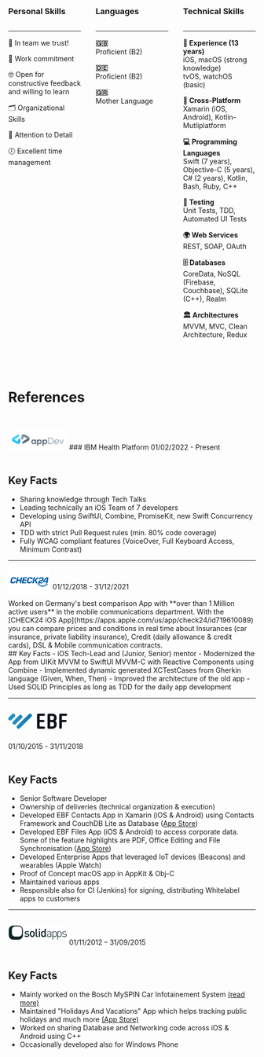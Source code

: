  
<style>
:root {
    --background-light: #ffffff;
    --background-dark: #1e1e1e;
    --text-light: #333333;
    --text-dark: #c9c9c9;
    --border-light: #dddddd;
    --border-dark: #444444;
    --shadow-light: rgba(0, 0, 0, 0.1);
    --shadow-dark: rgba(255, 255, 255, 0.1);
    --accent-color: #c9e4d2;
}

body.light-theme {
    --background: var(--background-light);
    --text: var(--text-light);
    --border: var(--border-light);
    --shadow: var(--shadow-light);
}

body.dark-theme {
    --background: var(--background-dark);
    --text: var(--text-dark);
    --border: var(--border-dark);
    --shadow: var(--shadow-dark);
}

.skillsContainer {
    display: flex;
    flex-wrap: wrap;
    gap: 30px;
    justify-content: space-between;
    margin-top: 30px;
}
.skillsContainer > div {
    flex: 1 1 calc(33.333% - 30px);
    border: 1px solid var(--border);
    border-radius: 10px;
    background-color: var(--background);
    box-shadow: 0 4px 8px var(--shadow);
    padding: 0;
    transition: background-color 0.3s, border-color 0.3s, box-shadow 0.3s;
}
.skillsContainer h3 {
    margin-top: 0;
    color: var(--text);
    padding-bottom: 10px;
    margin-bottom: 20px;
}
.skillsContainer ul {
    list-style-type: none;
    padding: 0;
}
.skillsContainer li {
    margin: 15px 0;
    color: var(--text);
    display: block;
}
.skillsContainer li span {
    font-weight: bold;
    display: block;
    margin-left: 0px;
}
.skillsContainer li::before {
    margin-right: 10px;
    font-size: 1.4em;
    display: inline-block;
    width: 30px;
}

@media (max-width: 768px) {
    .skillsContainer > div {
        flex: 1 1 calc(50% - 30px);
    }
}
@media (max-width: 480px) {
    .skillsContainer > div {
        flex: 1 1 100%;
    }
}

</style>

<div class="skillsContainer">
    <div>
        <h3>Personal Skills</h3><hr>
        <ul>
            <li>👥 In team we trust!</li>
            <li>💪 Work commitment</li>
            <li>🤓 Open for constructive feedback and willing to learn</li>
            <li>🗂️ Organizational Skills</li>
            <li>🎯 Attention to Detail</li>
            <li>🕖 Excellent time management</li>
        </ul>
    </div>
    <div>
        <h3>Languages</h3><hr>
        <ul>
            <li><span>🇬🇧</span> Proficient (B2)</li>
            <li><span>🇩🇪</span> Proficient (B2)</li>
            <li><span>🇬🇷</span> Mother Language</li>
        </ul>
    </div>
    <div>
        <h3>Technical Skills</h3><hr>
        <ul>
            <li><span>🌱 Experience (13 years)</span>iOS, macOS (strong knowledge)</br> tvOS, watchOS (basic) </li>
            <li><span>🔄 Cross-Platform</span>Xamarin (iOS, Android), Kotlin-Mutliplatform</li>
            <li><span>💻 Programming Languages</span>Swift (7 years), Objective-C (5 years), C# (2 years), Kotlin, Bash, Ruby, C++</li> 
            <li><span>🧪 Testing</span>Unit Tests, TDD, Automated UI Tests</li>
            <li><span>🌍 Web Services</span>REST, SOAP, OAuth</li>
            <li><span>🗄️ Databases</span>CoreData, NoSQL (Firebase, Couchbase), SQLite (C++), Realm</li>
            <li><span>🏛️ Architectures</span>MVVM, MVC, Clean Architecture, Redux</li>
        </ul>
    </div>
</div>

<br/><br/>
# References 
<br/>

<img src="/Images/About/appdev-logo.png" style="max-width:120px; max-height:64px; margin-bottom: 0px;" alt="App Dev" title="App Dev" /> ### IBM Health Platform
01/02/2022 - Present<br/><br/>
 
## Key Facts
- Sharing knowledge through Tech Talks
- Leading technically an iOS Team of 7 developers 
- Developing using SwiftUI, Combine, PromiseKit, new Swift Concurrency API
- TDD with strict Pull Request rules (min. 80% code coverage)
- Fully WCAG compliant features (VoiceOver, Full Keyboard Access, Minimum Contrast) 

---

<img src="/Images/About/check24-logo.png" style="max-width:100px; max-height:54px; margin-bottom: -10px;" alt="Check24" title="Check24" /> 
01/12/2018 - 31/12/2021<br/><br/>
Worked on Germany's best comparison App with **over than 1 Million active users** in the mobile communications department.
With the [CHECK24 iOS App](https://apps.apple.com/us/app/check24/id719610089) you can compare prices and conditions in real time about Insurances (car insurance, private liability insurance), Credit (daily allowance & credit cards), DSL & Mobile communication contracts.

<br/>    
## Key Facts
- iOS Tech-Lead and (Junior, Senior) mentor 
- Modernized the App from UIKit MVVM to SwiftUI MVVM-C with Reactive Components using Combine
- Implemented dynamic generated XCTestCases from Gherkin language (Given, When, Then) 
- Improved the architecture of the old app
- Used SOLID Principles as long as TDD for the daily app development 

---

<br/>
<img src="/Images/About/ebf-logo.png" style="max-width:120px; max-height:64px; margin-bottom: 10px;" alt="EBF" title="EBF" />

01/10/2015 - 31/11/2018<br/><br/>
 
## Key Facts
- Senior Software Developer
- Ownership of deliveries (technical organization & execution)  
- Developed EBF Contacts App in Xamarin (iOS & Android) using Contacts Framework and CouchDB Lite as Database ([App Store](https://apps.apple.com/de/app/ebf-contacts/id1570229461?l=en)) 
- Developed EBF Files App (iOS & Android) to access corporate data. Some of the feature highlights are PDF, Office Editing and File Synchronisation ([App Store](https://apps.apple.com/de/app/ebf-files/id1450387478?l=en))
- Developed Enterprise Apps that leveraged IoT devices (Beacons) and wearables (Apple Watch)
- Proof of Concept macOS app in AppKit & Obj-C
- Maintained various apps
- Responsible also for CI (Jenkins) for signing, distributing Whitelabel apps to customers  

---

<br/>
<img src="/Images/About/solidapps-logo.png" style="max-width:120px; max-height:64px; margin-bottom: 10px;" alt="SolidApps" title="Solid Apps" /> 
01/11/2012 – 31/09/2015<br/><br/>

## Key Facts
- Mainly worked on the Bosch MySPIN Car Infotainement System [(read more)](https://www.bosch-mobility-solutions.com/en/solutions/infotainment/myspin/) 
- Maintained "Holidays And Vacations" App which helps tracking public holidays and much more [(App Store)](https://apps.apple.com/de/app/holidays-and-vacations/id352642945?l=en)
- Worked on sharing Database and Networking code across iOS & Android using C++  
- Occasionally developed also for Windows Phone

<div style="height:5px;"><br></div>
<br/>
